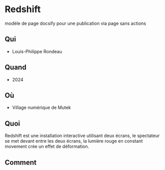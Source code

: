 # Redshift
modèle de page docsify pour une publication via page sans actions 


## Qui
  - Louis-Philippe Rondeau

## Quand
  - 2024

## Où
  - Village numérique de Mutek

## Quoi
  Redshift est une installation interactive utilisant deux écrans, le spectateur se met devant entre les deux écrans, la lumière rouge en constant movement crée un effet de déformation.   
  
## Comment
